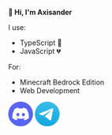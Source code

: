 

<!--
**Axisander/Axisander** is a ✨ _special_ ✨ repository because its `README.md` (this file) appears on your GitHub profile.

Here are some ideas to get you started:

- 🔭 I’m currently working on ...
- 🌱 I’m currently learning ...
- 👯 I’m looking to collaborate on ...
- 🤔 I’m looking for help with ...
- 💬 Ask me about ...
- 📫 How to reach me: ...
- 😄 Pronouns: ...
- ⚡ Fun fact: ...
-->
**👋 Hi, I'm Axisander**

I use:
- TypeScript 💙
- JavaScript 💔

For:
- Minecraft Bedrock Edition
- Web Development


<p float="center">
  <a target="_blank" href="https://discordapp.com/users/640069052013740032"><img src="https://github.com/Axisander/Axisander/blob/main/img/ds.png?raw=true)" width="50"/></a>
  <a target="_blank" href="https://t.me/ottertry"><img src="https://github.com/Axisander/Axisander/blob/main/img/1683044996telegram-logo-png.png?raw=true)" width="50"/></a>
  <!--   <a target="_blank" href="https://vk.com/axisander"><img src="https://github.com/Axisander/Axisander/blob/main/img/vk.png?raw=true)" width="50"/></a> -->
</p>
